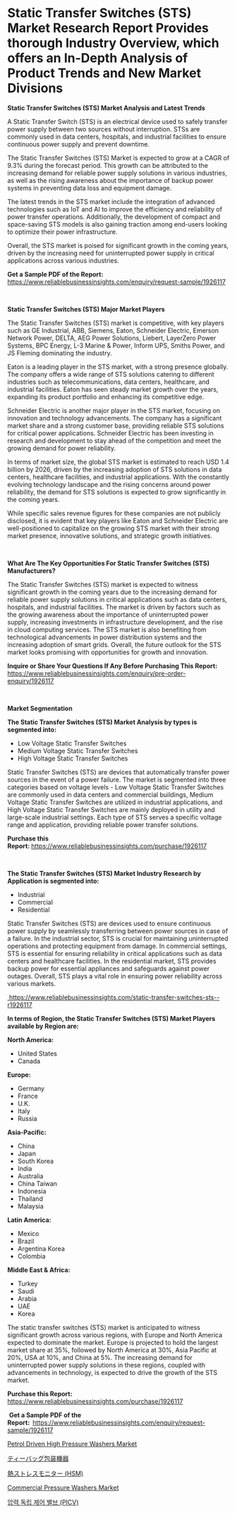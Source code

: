 <p><h1>Static Transfer Switches (STS) Market Research Report Provides thorough Industry Overview, which offers an In-Depth Analysis of Product Trends and New Market Divisions</h1></p><p><strong>Static Transfer Switches (STS) Market Analysis and Latest Trends</strong></p>
<p><p>A Static Transfer Switch (STS) is an electrical device used to safely transfer power supply between two sources without interruption. STSs are commonly used in data centers, hospitals, and industrial facilities to ensure continuous power supply and prevent downtime.</p><p>The Static Transfer Switches (STS) Market is expected to grow at a CAGR of 9.3% during the forecast period. This growth can be attributed to the increasing demand for reliable power supply solutions in various industries, as well as the rising awareness about the importance of backup power systems in preventing data loss and equipment damage.</p><p>The latest trends in the STS market include the integration of advanced technologies such as IoT and AI to improve the efficiency and reliability of power transfer operations. Additionally, the development of compact and space-saving STS models is also gaining traction among end-users looking to optimize their power infrastructure.</p><p>Overall, the STS market is poised for significant growth in the coming years, driven by the increasing need for uninterrupted power supply in critical applications across various industries.</p></p>
<p><strong>Get a Sample PDF of the Report:&nbsp;</strong> <a href="https://www.reliablebusinessinsights.com/enquiry/request-sample/1926117">https://www.reliablebusinessinsights.com/enquiry/request-sample/1926117</a></p>
<p>&nbsp;</p>
<p><strong>Static Transfer Switches (STS) Major Market Players</strong></p>
<p><p>The Static Transfer Switches (STS) market is competitive, with key players such as GE Industrial, ABB, Siemens, Eaton, Schneider Electric, Emerson Network Power, DELTA, AEG Power Solutions, Liebert, LayerZero Power Systems, BPC Energy, L-3 Marine & Power, Inform UPS, Smiths Power, and JS Fleming dominating the industry.</p><p>Eaton is a leading player in the STS market, with a strong presence globally. The company offers a wide range of STS solutions catering to different industries such as telecommunications, data centers, healthcare, and industrial facilities. Eaton has seen steady market growth over the years, expanding its product portfolio and enhancing its competitive edge.</p><p>Schneider Electric is another major player in the STS market, focusing on innovation and technology advancements. The company has a significant market share and a strong customer base, providing reliable STS solutions for critical power applications. Schneider Electric has been investing in research and development to stay ahead of the competition and meet the growing demand for power reliability.</p><p>In terms of market size, the global STS market is estimated to reach USD 1.4 billion by 2026, driven by the increasing adoption of STS solutions in data centers, healthcare facilities, and industrial applications. With the constantly evolving technology landscape and the rising concerns around power reliability, the demand for STS solutions is expected to grow significantly in the coming years.</p><p>While specific sales revenue figures for these companies are not publicly disclosed, it is evident that key players like Eaton and Schneider Electric are well-positioned to capitalize on the growing STS market with their strong market presence, innovative solutions, and strategic growth initiatives.</p></p>
<p>&nbsp;</p>
<p><strong>What Are The Key Opportunities For Static Transfer Switches (STS) Manufacturers?</strong></p>
<p><p>The Static Transfer Switches (STS) market is expected to witness significant growth in the coming years due to the increasing demand for reliable power supply solutions in critical applications such as data centers, hospitals, and industrial facilities. The market is driven by factors such as the growing awareness about the importance of uninterrupted power supply, increasing investments in infrastructure development, and the rise in cloud computing services. The STS market is also benefiting from technological advancements in power distribution systems and the increasing adoption of smart grids. Overall, the future outlook for the STS market looks promising with opportunities for growth and innovation.</p></p>
<p><strong>Inquire or Share Your Questions If Any Before Purchasing This Report:</strong> <a href="https://www.reliablebusinessinsights.com/enquiry/pre-order-enquiry/1926117">https://www.reliablebusinessinsights.com/enquiry/pre-order-enquiry/1926117</a></p>
<p>&nbsp;</p>
<p><strong>Market Segmentation</strong></p>
<p><strong>The Static Transfer Switches (STS) Market Analysis by types is segmented into:</strong></p>
<p><ul><li>Low Voltage Static Transfer Switches</li><li>Medium Voltage Static Transfer Switches</li><li>High Voltage Static Transfer Switches</li></ul></p>
<p><p>Static Transfer Switches (STS) are devices that automatically transfer power sources in the event of a power failure. The market is segmented into three categories based on voltage levels - Low Voltage Static Transfer Switches are commonly used in data centers and commercial buildings, Medium Voltage Static Transfer Switches are utilized in industrial applications, and High Voltage Static Transfer Switches are mainly deployed in utility and large-scale industrial settings. Each type of STS serves a specific voltage range and application, providing reliable power transfer solutions.</p></p>
<p><strong>Purchase this Report:&nbsp;</strong><a href="https://www.reliablebusinessinsights.com/purchase/1926117">https://www.reliablebusinessinsights.com/purchase/1926117</a></p>
<p>&nbsp;</p>
<p><strong>The Static Transfer Switches (STS) Market Industry Research by Application is segmented into:</strong></p>
<p><ul><li>Industrial</li><li>Commercial</li><li>Residential</li></ul></p>
<p><p>Static Transfer Switches (STS) are devices used to ensure continuous power supply by seamlessly transferring between power sources in case of a failure. In the industrial sector, STS is crucial for maintaining uninterrupted operations and protecting equipment from damage. In commercial settings, STS is essential for ensuring reliability in critical applications such as data centers and healthcare facilities. In the residential market, STS provides backup power for essential appliances and safeguards against power outages. Overall, STS plays a vital role in ensuring power reliability across various markets.</p></p>
<p><a href="https://www.reliablebusinessinsights.com/static-transfer-switches-sts--r1926117">&nbsp;https://www.reliablebusinessinsights.com/static-transfer-switches-sts--r1926117</a></p>
<p><strong>In terms of Region, the Static Transfer Switches (STS) Market Players available by Region are:</strong></p>
<p>
    <p> <strong> North America: </strong>
        <ul>
            <li>United States</li>
            <li>Canada</li>
        </ul>
        </p> 
    <p> <strong> Europe: </strong>
        <ul>
            <li>Germany</li>
            <li>France</li>
            <li>U.K.</li>
            <li>Italy</li>
            <li>Russia</li>
        </ul>
        </p> 
    <p> <strong> Asia-Pacific: </strong>
        <ul>
            <li>China</li>
            <li>Japan</li>
            <li>South Korea</li>
            <li>India</li>
            <li>Australia</li>
            <li>China Taiwan</li>
            <li>Indonesia</li>
            <li>Thailand</li>
            <li>Malaysia</li>
        </ul>
        </p> 
    <p> <strong> Latin America: </strong>
        <ul>
            <li>Mexico</li>
            <li>Brazil</li>
            <li>Argentina Korea</li>
            <li>Colombia</li>
        </ul>
        </p> 
    <p> <strong> Middle East & Africa: </strong>
        <ul>
            <li>Turkey</li>
            <li>Saudi</li>
            <li>Arabia</li>
            <li>UAE</li>
            <li>Korea</li>
        </ul>
    </p>
    </p>
<p><p>The static transfer switches (STS) market is anticipated to witness significant growth across various regions, with Europe and North America expected to dominate the market. Europe is projected to hold the largest market share at 35%, followed by North America at 30%, Asia Pacific at 20%, USA at 10%, and China at 5%. The increasing demand for uninterrupted power supply solutions in these regions, coupled with advancements in technology, is expected to drive the growth of the STS market.</p></p>
<p><strong>Purchase this Report: </strong><a href="https://www.reliablebusinessinsights.com/purchase/1926117">https://www.reliablebusinessinsights.com/purchase/1926117</a></p>
<p>&nbsp;<strong>Get a Sample PDF of the Report:&nbsp;&nbsp;</strong><a href="https://www.reliablebusinessinsights.com/enquiry/request-sample/1926117">https://www.reliablebusinessinsights.com/enquiry/request-sample/1926117</a></p>
<p><strong></strong></p>
<p><p><a href="https://github.com/brentleyjimmiealvaradoz4l1rea/Market-Research-Report-List-2/blob/main/petrol-driven-high-pressure-washers-market.md">Petrol Driven High Pressure Washers Market</a></p><p><a href="https://github.com/EstaSprer20231/Market-Research-Report-List-2/blob/main/5486309115995.md">ティーバッグ包装機器</a></p><p><a href="https://github.com/vlcostes/Market-Research-Report-List-2/blob/main/7711639115994.md">熱ストレスモニター (HSM)</a></p><p><a href="https://github.com/khayangel/Market-Research-Report-List-3/blob/main/commercial-pressure-washers-market.md">Commercial Pressure Washers Market</a></p><p><a href="https://github.com/FelipeGrrady654556/Market-Research-Report-List-2/blob/main/6626982125062.md">압력 독립 제어 밸브 (PICV)</a></p></p>